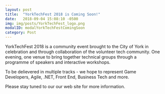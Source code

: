 ```yaml
---
layout: post
title:  "YorkTechFest 2018 is Coming Soon!"
date:   2018-09-04 15:08:10 -0500
img: img/posts/YorkTechFest_logo.png
modalID: modalYorkTechFestComingSoon
category: Post
---
```

YorkTechFest 2018 is a community event brought to the City of York in celebration and through collaboration of the volunteer tech community.  One evening, one venue to bring together technical groups through a programme of speakers and interactive workshops.  

To be delievered in multiple tracks - we hope to represent Game Developers, Agile, .NET, Front End, Business Tech and more.

Please stay tuned to our our web site for more information.